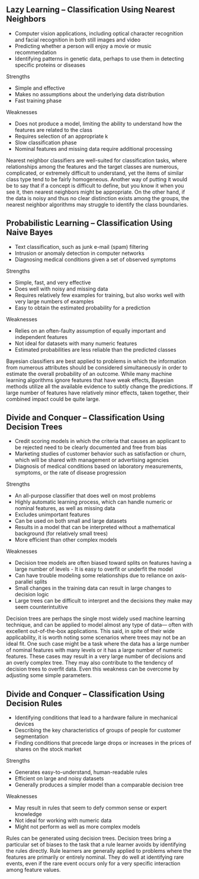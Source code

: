 ﻿
Lazy Learning – Classification Using Nearest Neighbors
-------------------------------------------------------

- Computer vision applications, including optical character recognition and facial recognition in both still images and video 
- Predicting whether a person will enjoy a movie or music recommendation 
- Identifying patterns in genetic data, perhaps to use them in detecting specific proteins or diseases

Strengths
- Simple and effective
- Makes no assumptions about the underlying data distribution
- Fast training phase

Weaknesses
- Does not produce a model, limiting the ability to understand how the features are related to the class
- Requires selection of an appropriate k
- Slow classification phase
- Nominal features and missing data require additional processing

Nearest neighbor classifiers are well-suited for classification tasks, where relationships among the features and the target classes are numerous, complicated, or extremely difficult to understand, yet the items of similar class type tend to be fairly homogeneous. Another way of putting it would be to say that if a concept is difficult to define, but you know it when you see it, then nearest neighbors might be appropriate. On the other hand, if the data is noisy and thus no clear distinction exists among the groups, the nearest neighbor algorithms may struggle to identify the class boundaries.


Probabilistic Learning – Classification Using Naive Bayes
----------------------------------------------------------

- Text classification, such as junk e-mail (spam) filtering 
- Intrusion or anomaly detection in computer networks 
- Diagnosing medical conditions given a set of observed symptoms

Strengths
- Simple, fast, and very effective 
- Does well with noisy and missing data 
- Requires relatively few examples for training, but also works well with very large numbers of examples 
- Easy to obtain the estimated probability for a prediction

Weaknesses
- Relies on an often-faulty assumption of equally important and independent features 
- Not ideal for datasets with many numeric features 
- Estimated probabilities are less reliable than the predicted classes

Bayesian classifiers are best applied to problems in which the information from numerous attributes should be considered simultaneously in order to estimate the overall probability of an outcome. While many machine learning algorithms ignore features that have weak effects, Bayesian methods utilize all the available evidence to subtly change the predictions. If large number of features have relatively minor effects, taken together, their combined impact could be quite large.

Divide and Conquer – Classification Using Decision Trees
---------------------------------------------------------

- Credit scoring models in which the criteria that causes an applicant to be rejected need to be clearly documented and free from bias 
- Marketing studies of customer behavior such as satisfaction or churn, which will be shared with management or advertising agencies 
- Diagnosis of medical conditions based on laboratory measurements, symptoms, or the rate of disease progression

Strengths
- An all-purpose classifier that does well on most problems 
- Highly automatic learning process, which can handle numeric or nominal features, as well as missing data 
- Excludes unimportant features 
- Can be used on both small and large datasets 
- Results in a model that can be interpreted without a mathematical background (for relatively small trees) 
- More efficient than other complex models

Weaknesses
- Decision tree models are often biased toward splits on features having a large number of levels - It is easy to overfit or underfit the model 
- Can have trouble modeling some relationships due to reliance on axis-parallel splits 
- Small changes in the training data can result in large changes to decision logic 
- Large trees can be difficult to interpret and the decisions they make may seem counterintuitive

Decision trees are perhaps the single most widely used machine learning technique, and can be applied to model almost any type of data— often with excellent out-of-the-box applications. 
This said, in spite of their wide applicability, it is worth noting some scenarios where trees may not be an ideal fit. One such case might be a task where the data has a large number of nominal features with many levels or it has a large number of numeric features. These cases may result in a very large number of decisions and an overly complex tree. They may also contribute to the tendency of decision trees to overfit data. Even this weakness can be overcome by adjusting some simple parameters.

Divide and Conquer – Classification Using Decision Rules
---------------------------------------------------------

- Identifying conditions that lead to a hardware failure in mechanical devices
- Describing the key characteristics of groups of people for customer segmentation
- Finding conditions that precede large drops or increases in the prices of shares on the stock market

Strengths
- Generates easy-to-understand, human-readable rules
- Efficient on large and noisy datasets
- Generally produces a simpler model than a comparable decision tree

Weaknesses
- May result in rules that seem to defy common sense or expert knowledge
- Not ideal for working with numeric data
- Might not perform as well as more complex models

Rules can be generated using decision trees. Decision trees bring a particular set of biases to the task that a rule learner avoids by identifying the rules directly. 
Rule learners are generally applied to problems where the features are primarily or entirely nominal.
They do well at identifying rare events, even if the rare event occurs only for a very specific interaction among feature values.



